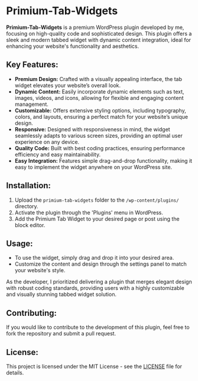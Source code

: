 # Primium-Tab-Widgets

**Primium-Tab-Widgets** is a premium WordPress plugin developed by me, focusing on high-quality code and sophisticated design. This plugin offers a sleek and modern tabbed widget with dynamic content integration, ideal for enhancing your website's functionality and aesthetics.

## Key Features:
- **Premium Design:** Crafted with a visually appealing interface, the tab widget elevates your website’s overall look.
- **Dynamic Content:** Easily incorporate dynamic elements such as text, images, videos, and icons, allowing for flexible and engaging content management.
- **Customizable:** Offers extensive styling options, including typography, colors, and layouts, ensuring a perfect match for your website’s unique design.
- **Responsive:** Designed with responsiveness in mind, the widget seamlessly adapts to various screen sizes, providing an optimal user experience on any device.
- **Quality Code:** Built with best coding practices, ensuring performance efficiency and easy maintainability.
- **Easy Integration:** Features simple drag-and-drop functionality, making it easy to implement the widget anywhere on your WordPress site.

## Installation:
1. Upload the `primium-tab-widgets` folder to the `/wp-content/plugins/` directory.
2. Activate the plugin through the 'Plugins' menu in WordPress.
3. Add the Primium Tab Widget to your desired page or post using the block editor.

## Usage:
- To use the widget, simply drag and drop it into your desired area.
- Customize the content and design through the settings panel to match your website's style.

As the developer, I prioritized delivering a plugin that merges elegant design with robust coding standards, providing users with a highly customizable and visually stunning tabbed widget solution.

## Contributing:
If you would like to contribute to the development of this plugin, feel free to fork the repository and submit a pull request.

## License:
This project is licensed under the MIT License - see the [LICENSE](LICENSE) file for details.


